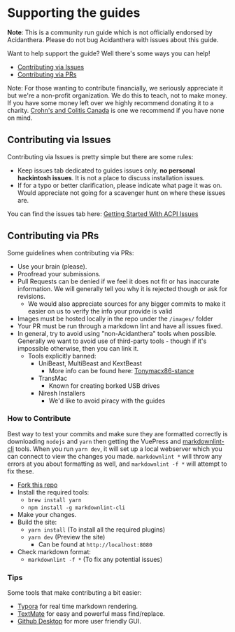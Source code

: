 # Supporting the guides

**Note**: This is a community run guide which is not officially endorsed by Acidanthera. Please do not bug Acidanthera with issues about this guide.

Want to help support the guide? Well there's some ways you can help!

* [Contributing via Issues](CONTRIBUTING.md#contributing-via-issues)
* [Contributing via PRs](CONTRIBUTING.md#contributing-via-prs)

Note: For those wanting to contribute financially, we seriously appreciate it but we're a non-profit organization. We do this to teach, not to make money. If you have some money left over we highly recommend donating it to a charity. [Crohn's and Colitis Canada](https://crohnsandcolitis.donorportal.ca/Donation/DonationDetails.aspx?L=en-CA&G=159&F=1097&T=GENER) is one we recommend if you have none on mind.

## Contributing via Issues

 Contributing via Issues is pretty simple but there are some rules:

* Keep issues tab dedicated to guides issues only, **no personal hackintosh issues**. It is not a place to discuss installation issues.
* If for a typo or better clarification, please indicate what page it was on. Would appreciate not going for a scavenger hunt on where these issues are.

You can find the issues tab here: [Getting Started With ACPI Issues](https://github.com/dortania/Getting-Started-With-ACPI/issues)

## Contributing via PRs

Some guidelines when contributing via PRs:

* Use your brain (please).
* Proofread your submissions.
* Pull Requests can be denied if we feel it does not fit or has inaccurate information. We will generally tell you why it is rejected though or ask for revisions.
  * We would also appreciate sources for any bigger commits to make it easier on us to verify the info your provide is valid
* Images must be hosted locally in the repo under the `/images/` folder
* Your PR must be run through a markdown lint and have all issues fixed.
* In general, try to avoid using "non-Acidanthera" tools when possible. Generally we want to avoid use of third-party tools  - though if it's impossible otherwise, then you can link it.
  * Tools explicitly banned:
    * UniBeast, MultiBeast and KextBeast
      * More info can be found here: [Tonymacx86-stance](https://github.com/khronokernel/Tonymcx86-stance)
    * TransMac
      * Known for creating borked USB drives
    * Niresh Installers
      * We'd like to avoid piracy with the guides

### How to Contribute

Best way to test your commits and make sure they are formatted correctly is downloading `nodejs` and `yarn` then getting the VuePress and [markdownlint-cli](https://github.com/igorshubovych/markdownlint-cli) tools. When you run `yarn dev`, it will set up a local webserver which you can connect to view the changes you made. `markdownlint *` will throw any errors at you about formatting as well, and `markdownlint -f *` will attempt to fix these.

* [Fork this repo](https://github.com/dortania/Getting-Started-With-ACPI/fork/)
* Install the required tools:
  * `brew install yarn`
  * `npm install -g markdownlint-cli`
* Make your changes.
* Build the site:
  * `yarn install` (To install all the required plugins)
  * `yarn dev` (Preview the site)
    * Can be found at `http://localhost:8080`
* Check markdown format:
  * `markdownlint -f *` (To fix any potential issues)

### Tips

Some tools that make contributing a bit easier:

* [Typora](https://typora.io) for real time markdown rendering.
* [TextMate](https://macromates.com) for easy and powerful mass find/replace.
* [Github Desktop](https://desktop.github.com) for more user friendly GUI.

